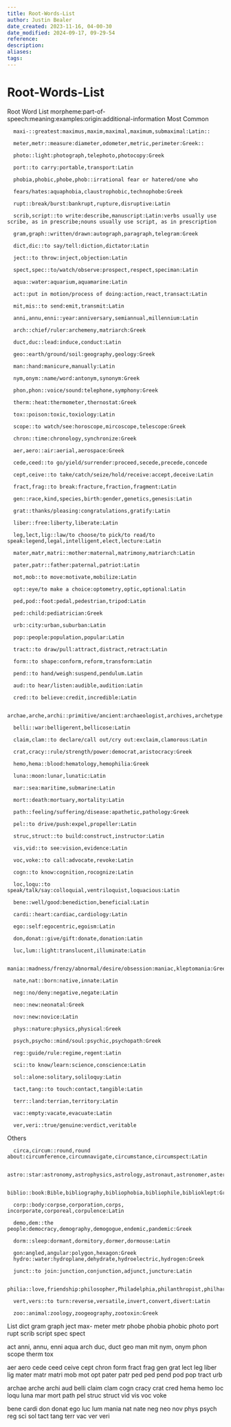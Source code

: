 ```yaml
---
title: Root-Words-List
author: Justin Bealer
date_created: 2023-11-16, 04-00-30
date_modified: 2024-09-17, 09-29-54
reference: 
description: 
aliases: 
tags: 
---
```

# Root-Words-List
Root Word List
      morpheme:part-of-speech:meaning:examples:origin:additional-information
  Most Common
      
      maxi-::greatest:maximus,maxim,maximal,maximum,submaximal:Latin::
<!--ID: 1639528998452-->

      
      meter,metr::measure:diameter,odometer,metric,perimeter:Greek::
<!--ID: 1639528998469-->

      
      photo::light:photograph,telephoto,photocopy:Greek
<!--ID: 1639528998486-->

      
      port::to carry:portable,transport:Latin
<!--ID: 1639528998501-->

      
      phobia,phobic,phobe,phob::irrational fear or hatered/one who 
<!--ID: 1639528998513-->

      fears/hates:aquaphobia,claustrophobic,technophobe:Greek
      
      rupt::break/burst:bankrupt,rupture,disruptive:Latin
<!--ID: 1639528998535-->

      
      scrib,script::to write:describe,manuscript:Latin:verbs usually use scribe, as in prescribe;nouns usually use script, as in prescription
<!--ID: 1639528998555-->

      
      gram,graph::written/drawn:autograph,paragraph,telegram:Greek
<!--ID: 1639528998574-->

      
      dict,dic::to say/tell:diction,dictator:Latin
<!--ID: 1639528998587-->

      
      ject::to throw:inject,objection:Latin
<!--ID: 1639528998612-->

      
      spect,spec::to/watch/observe:prospect,respect,speciman:Latin
<!--ID: 1639528998631-->

      
      
      aqua::water:aquarium,aquamarine:Latin
<!--ID: 1639528998650-->

      
      act::put in motion/process of doing:action,react,transact:Latin
<!--ID: 1639528998669-->

      
      mit,mis::to send:emit,transmit:Latin
<!--ID: 1639528998689-->

      
      anni,annu,enni::year:anniversary,semiannual,millennium:Latin
<!--ID: 1639528998710-->

      
      arch::chief/ruler:archemeny,matriarch:Greek
<!--ID: 1639528998731-->

      
      duct,duc::lead:induce,conduct:Latin
<!--ID: 1639528998752-->

      
      geo::earth/ground/soil:geography,geology:Greek
<!--ID: 1639528998773-->

      
      man::hand:manicure,manually:Latin
<!--ID: 1639528998795-->

      
      nym,onym::name/word:antonym,synonym:Greek
<!--ID: 1639528998815-->

      
      phon,phon::voice/sound:telephone,symphony:Greek
<!--ID: 1639528998837-->

      
      therm::heat:thermometer,thernostat:Greek
<!--ID: 1639528998859-->

      
      tox::poison:toxic,toxiology:Latin
<!--ID: 1639528998884-->

      
      scope::to watch/see:horoscope,mircoscope,telescope:Greek
<!--ID: 1639528998907-->

      
      
      chron::time:chronology,synchronize:Greek
<!--ID: 1639528998928-->

      aer,aero::air:aerial,aerospace:Greek
<!--ID: 1639528998950-->

      cede,ceed::to go/yield/surrender:proceed,secede,precede,concede
<!--ID: 1639528998972-->

      cept,ceive::to take/catch/seize/hold/receive:accept,deceive:Latin
<!--ID: 1639528998993-->

      fract,frag::to break:fracture,fraction,fragment:Latin
<!--ID: 1639528999015-->

      gen::race,kind,species,birth:gender,genetics,genesis:Latin
<!--ID: 1639528999037-->

      grat::thanks/pleasing:congratulations,gratify:Latin
<!--ID: 1639528999058-->

      liber::free:liberty,liberate:Latin
<!--ID: 1639528999080-->

      leg,lect,lig::law/to choose/to pick/to read/to speak:legend,legal,intelligent,elect,lecture:Latin
<!--ID: 1639528999102-->

      mater,matr,matri::mother:maternal,matrimony,matriarch:Latin
<!--ID: 1639528999123-->

      pater,patr::father:paternal,patriot:Latin
<!--ID: 1639528999145-->

      mot,mob::to move:motivate,mobilize:Latin
<!--ID: 1639528999166-->

      opt::eye/to make a choice:optometry,optic,optional:Latin
<!--ID: 1639528999188-->

      ped,pod::foot:pedal,pedestrian,tripod:Latin
<!--ID: 1639528999209-->

      ped::child:pediatrician:Greek
<!--ID: 1639528999231-->

      urb::city:urban,suburban:Latin
<!--ID: 1639528999252-->

      pop::people:population,popular:Latin
<!--ID: 1639528999273-->

      tract::to draw/pull:attract,distract,retract:Latin
<!--ID: 1639528999295-->

      form::to shape:conform,reform,transform:Latin
<!--ID: 1639528999317-->

      pend::to hand/weigh:suspend,pendulum.Latin
<!--ID: 1639528999339-->

      
      aud::to hear/listen:audible,audition:Latin
<!--ID: 1639528999360-->

      cred::to believe:credit,incredible:Latin
<!--ID: 1639528999382-->

      archae,arche,archi::primitive/ancient:archaeologist,archives,archetype:Greek
<!--ID: 1639528999403-->

      belli::war:belligerent,bellicose:Latin
<!--ID: 1639528999425-->

      claim,clam::to declare/call out/cry out:exclaim,clamorous:Latin
<!--ID: 1639528999447-->

      crat,cracy::rule/strength/power:democrat,aristocracy:Greek
<!--ID: 1639528999468-->

      hemo,hema::blood:hematology,hemophilia:Greek
<!--ID: 1639528999490-->

      luna::moon:lunar,lunatic:Latin
<!--ID: 1639528999512-->

      mar::sea:maritime,submarine:Latin
<!--ID: 1639528999533-->

      mort::death:mortuary,mortality:Latin
<!--ID: 1639528999555-->

      path::feeling/suffering/disease:apathetic,pathology:Greek
<!--ID: 1639528999577-->

      pel::to drive/push:expel,propeller:Latin
<!--ID: 1639528999598-->

      struc,struct::to build:construct,instructor:Latin
<!--ID: 1639528999620-->

      vis,vid::to see:vision,evidence:Latin
<!--ID: 1639528999641-->

      voc,voke::to call:advocate,revoke:Latin
<!--ID: 1639528999663-->

      cogn::to know:cognition,rocognize:Latin
<!--ID: 1639528999685-->

      loc,loqu::to speak/talk/say:colloquial,ventriloquist,loquacious:Latin
<!--ID: 1639528999707-->

      
      bene::well/good:benediction,beneficial:Latin
<!--ID: 1639528999729-->

      cardi::heart:cardiac,cardiology:Latin
<!--ID: 1639528999750-->

      ego::self:egocentric,egoism:Latin
<!--ID: 1639528999772-->

      don,donat::give/gift:donate,donation:Latin
<!--ID: 1639528999787-->

      luc,lum::light:translucent,illuminate:Latin
<!--ID: 1639528999807-->

      mania::madness/frenzy/abnormal/desire/obsession:maniac,kleptomania:Greek
<!--ID: 1639528999827-->

      nate,nat::born:native,innate:Latin
<!--ID: 1639528999841-->

      neg::no/deny:negative,negate:Latin
<!--ID: 1639528999869-->

      neo::new:neonatal:Greek
<!--ID: 1639528999891-->

      nov::new:novice:Latin
<!--ID: 1639528999905-->

      phys::nature:physics,physical:Greek
<!--ID: 1639528999934-->

      psych,psycho::mind/soul:psychic,psychopath:Greek
<!--ID: 1639528999956-->

      reg::guide/rule:regime,regent:Latin
<!--ID: 1639528999978-->

      sci::to know/learn:science,conscience:Latin
<!--ID: 1639528999999-->

      sol::alone:solitary,soliloquy:Latin
<!--ID: 1639529000021-->

      tact,tang::to touch:contact,tangible:Latin
<!--ID: 1639529000043-->

      terr::land:terrian,territory:Latin
<!--ID: 1639529000064-->

      vac::empty:vacate,evacuate:Latin
<!--ID: 1639529000086-->

      ver,veri::true/genuine:verdict,veritable
<!--ID: 1639529000107-->

      
  Others
  
      circa,circum::round,round about:circumference,circumnavigate,circumstance,circumspect:Latin 
<!--ID: 1639529000129-->

      astro::star:astronomy,astrophysics,astrology,astronaut,astronomer,asterisk:Greek
<!--ID: 1639529000151-->

      biblio::book:Bible,bibliography,bibliophobia,bibliophile,biblioklept:Greek
<!--ID: 1639529000173-->

      corp::body:corpse,corporation,corps, incorporate,corporeal,corpulence:Latin
<!--ID: 1639529000195-->

      demo,dem::the people:democracy,demography,demogogue,endemic,pandemic:Greek 
<!--ID: 1639529000217-->

      dorm::sleep:dormant,dormitory,dormer,dormouse:Latin
<!--ID: 1639529000239-->

      gon:angled,angular:polygon,hexagon:Greek
      hydro::water:hydroplane,dehydrate,hydroelectric,hydrogen:Greek
<!--ID: 1639529000261-->

      junct::to join:junction,conjunction,adjunct,juncture:Latin
<!--ID: 1639529000282-->

      philia::love,friendship:philosopher,Philadelphia,philanthropist,philharmonic,Philip:Greek
<!--ID: 1639529000305-->

      vert,vers::to turn:reverse,versatile,invert,convert,divert:Latin
<!--ID: 1639529000327-->

      zoo::animal:zoology,zoogeography,zootoxin:Greek
<!--ID: 1639529000349-->

      
  
  List
dict
gram
graph
ject
max-
meter
metr
phobe
phobia
phobic
photo
port
rupt
scrib
script
spec
spect

act
anni, annu, enni
aqua
arch
duc, duct
geo
man
mit
nym, onym
phon
scope
therm
tox

aer
aero
cede
ceed
ceive
cept
chron
form
fract
frag
gen
grat
lect
leg
liber
lig
mater
matr
matri
mob
mot
opt
pater
patr
ped
ped
pend
pod
pop
tract
urb

archae
arche
archi
aud
belli
claim
clam
cogn
cracy
crat
cred
hema
hemo
loc
loqu
luna
mar
mort
path
pel
struc
struct
vid
vis
voc
voke

bene
cardi
don
donat
ego
luc
lum
mania
nat
nate
neg
neo
nov
phys
psych
reg
sci
sol
tact
tang
terr
vac
ver
veri
